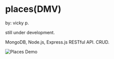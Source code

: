 

# places(DMV)
by: vicky p.

still under development.

MongoDB, Node.js, Express.js
RESTful API.
CRUD.

![Places Demo](https://media.giphy.com/media/7Mzs6nAweo3y6WFn4a/giphy.gif)


